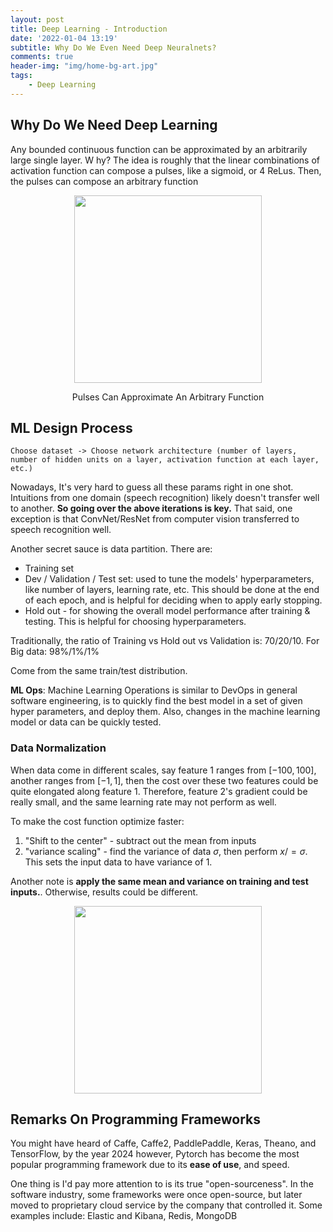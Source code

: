 ```yaml
---
layout: post
title: Deep Learning - Introduction
date: '2022-01-04 13:19'
subtitle: Why Do We Even Need Deep Neuralnets?
comments: true
header-img: "img/home-bg-art.jpg"
tags:
    - Deep Learning
---
```



## Why Do We Need Deep Learning

Any bounded continuous function can be approximated by an arbitrarily large single layer. W hy? The idea is roughly that the linear combinations of activation function can compose a pulses, like a sigmoid, or 4 ReLus. Then, the pulses can compose an arbitrary function

<p align="center">
<img src="https://github.com/RicoJia/Machine_Learning/assets/39393023/d1020b0c-776f-47c5-971f-b673d27e587b" height="300" width="width"/>
<figcaption align="center">Pulses Can Approximate An Arbitrary Function</figcaption>
</p>

## ML Design Process

```text
Choose dataset -> Choose network architecture (number of layers, number of hidden units on a layer, activation function at each layer, etc.)
```

Nowadays, It's very hard to guess all these params right in one shot. Intuitions from one domain (speech recognition) likely doesn't transfer well to another. **So going over the above iterations is key.** That said, one exception is that ConvNet/ResNet from computer vision transferred to speech recognition well.

Another secret sauce is data partition. There are:
- Training set
- Dev / Validation / Test set: used to tune the models' hyperparameters, like number of layers, learning rate, etc. This should be done at the end of each epoch, and is helpful for deciding when to apply early stopping.
- Hold out - for showing the overall model performance after training & testing. This is helpful for choosing hyperparameters.

Traditionally, the ratio of Training vs Hold out vs Validation is: 70/20/10. For Big data: 98%/1%/1%

Come from the same train/test distribution.

**ML Ops**: Machine Learning Operations is similar to DevOps in general software engineering, is to quickly find the best model in a set of given hyper parameters, and deploy them. Also, changes in the machine learning model or data can be quickly tested.

### Data Normalization

When data come in different scales, say feature 1 ranges from $[-100, 100]$, another ranges from $[-1, 1]$, then the cost over these two features could be quite elongated along feature 1. Therefore, feature 2's gradient could be really small, and the same learning rate may not perform as well.

To make the cost function optimize faster:

1. "Shift to the center" - subtract out the mean from inputs
2. "variance scaling" - find the variance of data $\sigma$, then perform $x /= \sigma$. This sets the input data to have variance of 1. 

Another note is **apply the same mean and variance on training and test inputs.**. Otherwise, results could be different. 

<div style="text-align: center;">
<p align="center">
    <figure>
        <img src="https://github.com/user-attachments/assets/67600541-961e-4096-a656-747e608274f6" height="300" alt=""/>
    </figure>
</p>
</div>

## Remarks On Programming Frameworks

You might have heard of Caffe, Caffe2, PaddlePaddle, Keras, Theano, and TensorFlow, by the year 2024 however, Pytorch has become the most popular programming framework due to its **ease of use**, and speed.

One thing is I'd pay more attention to is its true "open-sourceness". In the software industry, some frameworks were once open-source, but later moved to proprietary cloud service by the company that controlled it. Some examples include: Elastic and Kibana, Redis, MongoDB
